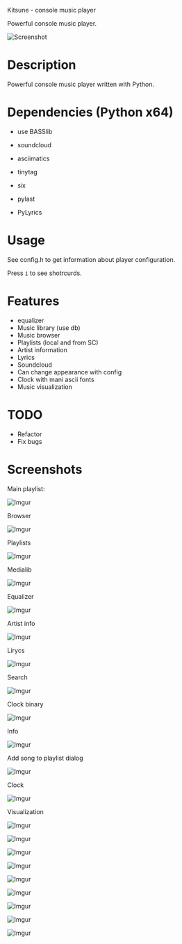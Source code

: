 Kitsune - console music player


Powerful console music player.

![Screenshot](https://github.com/J-CITY/Kitsune/blob/master/screens/0.png)

# Description
Powerful console music player written with Python.

# Dependencies (Python x64)
* use BASSlib

* soundcloud
* asciimatics
* tinytag
* six
* pylast
* PyLyrics

# Usage

See config.h to get information about player configuration.

Press `i` to see shotrcurds.

# Features

* equalizer
* Music library (use db)
* Music browser
* Playlists (local and from SC)
* Artist information
* Lyrics
* Soundcloud
* Can change appearance with config
* Clock with mani ascii fonts
* Music visualization

# TODO

* Refactor
* Fix bugs

# Screenshots

Main playlist:

![Imgur](https://github.com/J-CITY/Kitsune/blob/master/screens/0.png)

Browser

![Imgur](https://github.com/J-CITY/Kitsune/blob/master/screens/1.png)

Playlists

![Imgur](https://github.com/J-CITY/Kitsune/blob/master/screens/2.png)

Medialib

![Imgur](https://github.com/J-CITY/Kitsune/blob/master/screens/3.png)

Equalizer

![Imgur](https://github.com/J-CITY/Kitsune/blob/master/screens/4.png)

Artist info

![Imgur](https://github.com/J-CITY/Kitsune/blob/master/screens/5.png)

Lirycs

![Imgur](https://github.com/J-CITY/Kitsune/blob/master/screens/6.png)

Search

![Imgur](https://github.com/J-CITY/Kitsune/blob/master/screens/7.png)

Clock binary

![Imgur](https://github.com/J-CITY/Kitsune/blob/master/screens/8.png)

Info

![Imgur](https://github.com/J-CITY/Kitsune/blob/master/screens/9.png)

Add song to playlist dialog

![Imgur](https://github.com/J-CITY/Kitsune/blob/master/screens/10.png)

Clock

![Imgur](https://github.com/J-CITY/Kitsune/blob/master/screens/11.png)

Visualization

![Imgur](https://github.com/J-CITY/Kitsune/blob/master/screens/12.png)

![Imgur](https://github.com/J-CITY/Kitsune/blob/master/screens/13.png)

![Imgur](https://github.com/J-CITY/Kitsune/blob/master/screens/14.png)

![Imgur](https://github.com/J-CITY/Kitsune/blob/master/screens/15.png)

![Imgur](https://github.com/J-CITY/Kitsune/blob/master/screens/16.png)

![Imgur](https://github.com/J-CITY/Kitsune/blob/master/screens/17.png)

![Imgur](https://github.com/J-CITY/Kitsune/blob/master/screens/18.png)

![Imgur](https://github.com/J-CITY/Kitsune/blob/master/screens/19.png)

![Imgur](https://github.com/J-CITY/Kitsune/blob/master/screens/20.png)

